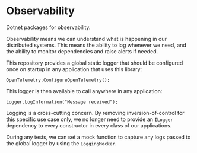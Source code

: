 # Observability

Dotnet packages for observability.

Observability means we can understand what is happening in our distributed systems.
This means the ability to log whenever we need, and the ability to monitor dependencies and raise alerts if needed.

This repository provides a global static logger that should be configured once on startup in any application that uses this library:
```
OpenTelemetry.ConfigureOpenTelemetry();
```
This logger is then available to call anywhere in any application:

```
Logger.LogInformation("Message received");
```
Logging is a cross-cutting concern. By removing inversion-of-control for this specific use case only, we no longer need to provide an `ILogger` dependency to every constructor in every class of our applications.

During any tests, we can set a mock function to capture any logs passed to the global logger by using the `LoggingMocker`.
